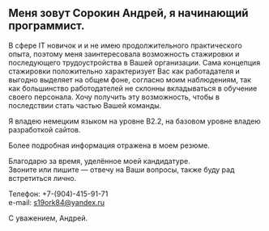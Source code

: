 ## Меня зовут Сорокин Андрей, я начинающий программист. 
 
В сфере IT новичок и и не имею продолжительного практического опыта, поэтому меня заинтересовала возможность стажировки
и последующего трудоустройства в Вашей организации.
Сама концепция стажировки положительно характеризует Вас как работадателя и выгодно выделяет на общем фоне, 
согласно моим наблюдениям, так как большинство 
работодателей не склонны вкладываться в обучение своего персонала.
Хочу получить эту возможность, чтобы в последствии стать частью Вашей команды. 


Я владею немецким языком на уровне В2.2, на базовом уровне владею разработкой сайтов.

Более подробная информация отражена в моем резюме.

Благодарю за время, уделённое моей кандидатуре.  
Звоните или пишите — отвечу на Ваши вопросы, также буду рад встретиться лично.

Телефон: +7-(904)-415-91-71     
e-mail: s19ork84@yandex.ru

С уважением, Андрей.